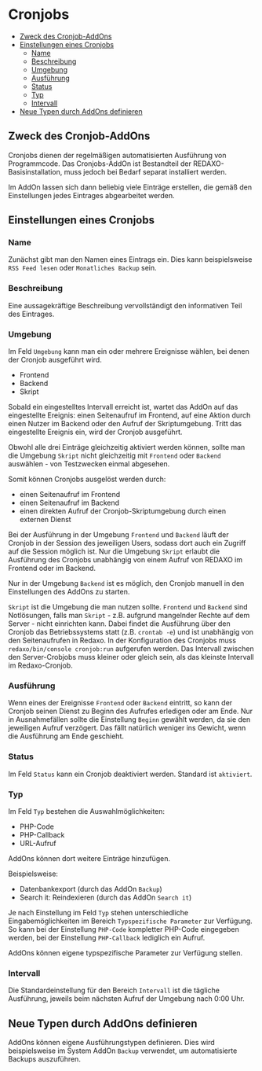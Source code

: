 # Cronjobs
- [Zweck des Cronjob-AddOns](#zweck)
- [Einstellungen eines Cronjobs](#einstellungen)
    - [Name](#name)
    - [Beschreibung](#beschreibung)
    - [Umgebung](#umgebung)
    - [Ausführung](#ausfuehrung)
    - [Status](#status)
    - [Typ](#typ)
    - [Intervall](#intervall)
- [Neue Typen durch AddOns definieren](#neue-typen)

<a name="zweck"></a>
## Zweck des Cronjob-AddOns

Cronjobs dienen der regelmäßigen automatisierten Ausführung von Programmcode. Das Cronjobs-AddOn ist Bestandteil der REDAXO-Basisinstallation, muss jedoch bei Bedarf separat installiert werden.

Im AddOn lassen sich dann beliebig viele Einträge erstellen, die gemäß den Einstellungen jedes Eintrages abgearbeitet werden.

<a name="einstellungen"></a>
## Einstellungen eines Cronjobs

<a name="name"></a>
### Name

Zunächst gibt man den Namen eines Eintrags ein. Dies kann beispielsweise `RSS Feed lesen` oder `Monatliches Backup` sein.

<a name="beschreibung"></a>
### Beschreibung

Eine aussagekräftige Beschreibung vervollständigt den informativen Teil des Eintrages.

<a name="umgebung"></a>
### Umgebung

Im Feld `Umgebung` kann man ein oder mehrere Ereignisse wählen, bei denen der Cronjob ausgeführt wird.

- Frontend
- Backend
- Skript

Sobald ein eingestelltes Intervall erreicht ist, wartet das AddOn auf das eingestellte Ereignis: einen Seitenaufruf im Frontend, auf eine Aktion durch einen Nutzer im Backend oder den Aufruf der Skriptumgebung. Tritt das eingestellte Ereignis ein, wird der Cronjob ausgeführt.

Obwohl alle drei Einträge gleichzeitig aktiviert werden können, sollte man die Umgebung `Skript` nicht gleichzeitig mit `Frontend` oder `Backend` auswählen - von Testzwecken einmal abgesehen.

Somit können Cronjobs ausgelöst werden durch:

- einen Seitenaufruf im Frontend
- einen Seitenaufruf im Backend
- einen direkten Aufruf der Cronjob-Skriptumgebung durch einen externen Dienst

Bei der Ausführung in der Umgebung `Frontend` und `Backend` läuft der Cronjob in der Session des jeweiligen Users, sodass dort auch ein Zugriff auf die Session möglich ist. Nur die Umgebung `Skript` erlaubt die Ausführung des Cronjobs unabhängig von einem Aufruf von REDAXO im Frontend oder im Backend.

Nur in der Umgebung `Backend` ist es möglich, den Cronjob manuell in den Einstellungen des AddOns zu starten.

`Skript` ist die Umgebung die man nutzen sollte. `Frontend` und `Backend` sind Notlösungen, falls man `Skript` - z.B. aufgrund mangelnder Rechte auf dem Server - nicht einrichten kann. Dabei findet die Ausführung über den Cronjob das Betriebssystems statt (z.B. `crontab -e`) und ist unabhängig von den Seitenaufrufen in Redaxo. In der Konfiguration des Cronjobs muss `redaxo/bin/console cronjob:run` aufgerufen werden. Das Intervall zwischen den Server-Crobjobs muss kleiner oder gleich sein, als das kleinste Intervall im Redaxo-Cronjob.

<a name="ausfuehrung"></a>
### Ausführung

Wenn eines der Ereignisse `Frontend` oder `Backend` eintritt, so kann der Cronjob seinen Dienst zu Beginn des Aufrufes erledigen oder am Ende. Nur in Ausnahmefällen sollte die Einstellung `Beginn` gewählt werden, da sie den jeweiligen Aufruf verzögert. Das fällt natürlich weniger ins Gewicht, wenn die Ausführung am Ende geschieht.

<a name="status"></a>
### Status

Im Feld `Status` kann ein Cronjob deaktiviert werden. Standard ist `aktiviert`.

<a name="typ"></a>
### Typ

Im Feld `Typ` bestehen die Auswahlmöglichkeiten:

- PHP-Code
- PHP-Callback
- URL-Aufruf

AddOns können dort weitere Einträge hinzufügen.

Beispielsweise:

- Datenbankexport (durch das AddOn `Backup`)
- Search it: Reindexieren (durch das AddOn `Search it`)

Je nach Einstellung im Feld `Typ` stehen unterschiedliche Eingabemöglichkeiten im Bereich `Typspezifische Parameter` zur Verfügung.
So kann bei der Einstellung `PHP-Code` kompletter PHP-Code eingegeben werden, bei der Einstellung `PHP-Callback` lediglich ein Aufruf.

AddOns können eigene typspezifische Parameter zur Verfügung stellen.

<a name="intervall"></a>
### Intervall

Die Standardeinstellung für den Bereich `Intervall` ist die tägliche Ausführung, jeweils beim nächsten Aufruf der Umgebung nach 0:00 Uhr.

<a name="neue-typen"></a>
## Neue Typen durch AddOns definieren

AddOns können eigene Ausführungstypen definieren. Dies wird beispielsweise im System AddOn `Backup` verwendet, um automatisierte Backups auszuführen.


